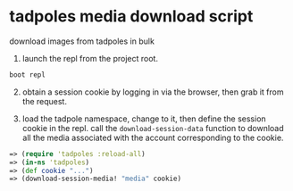 # tadpoles media download script
download images from tadpoles in bulk

1. launch the repl from the project root.

```bash
boot repl
```

2. obtain a session cookie by logging in via the browser, then grab it from the
request.


3. load the tadpole namespace, change to it, then define the session cookie in
the repl.  call the `download-session-data` function to download all the media
associated with the account corresponding to the cookie.

```clojure
=> (require 'tadpoles :reload-all)
=> (in-ns 'tadpoles)
=> (def cookie "...")
=> (download-session-media! "media" cookie)
```
